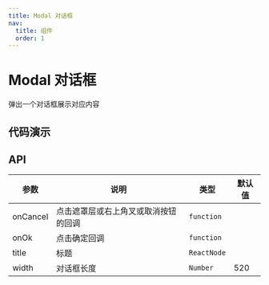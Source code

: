 ```yaml
---
title: Modal 对话框
nav:
  title: 组件
  order: 1
---
```


# Modal 对话框

弹出一个对话框展示对应内容

## 代码演示

<code src="./demo/basic.tsx"></code>

<code src="./demo/width.tsx"></code>

## API

| 参数     | 说明                                 | 类型        | 默认值 |
| -------- | ------------------------------------ | ----------- | ------ |
| onCancel | 点击遮罩层或右上角叉或取消按钮的回调 | `function`  |        |
| onOk     | 点击确定回调                         | `function`  |        |
| title    | 标题                                 | `ReactNode` |        |
| width    | 对话框长度                           | `Number`    | 520    |
